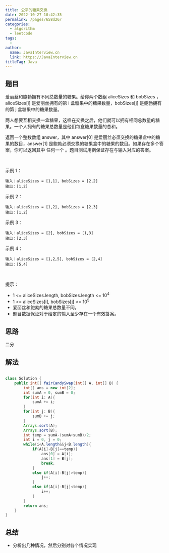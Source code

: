 ```yaml
---
title: 公平的糖果交换
date: 2022-10-27 10:42:35
permalink: /pages/658d26/
categories:
  - algorithm
  - leetcode
tags:
  - 
author: 
  name: JavaInterview.cn
  link: https://JavaInterview.cn
titleTag: Java
---
```



## 题目

爱丽丝和鲍勃拥有不同总数量的糖果。给你两个数组 aliceSizes 和 bobSizes ，aliceSizes[i] 是爱丽丝拥有的第 i 盒糖果中的糖果数量，bobSizes[j] 是鲍勃拥有的第 j 盒糖果中的糖果数量。

两人想要互相交换一盒糖果，这样在交换之后，他们就可以拥有相同总数量的糖果。一个人拥有的糖果总数量是他们每盒糖果数量的总和。

返回一个整数数组 answer，其中 answer[0] 是爱丽丝必须交换的糖果盒中的糖果的数目，answer[1] 是鲍勃必须交换的糖果盒中的糖果的数目。如果存在多个答案，你可以返回其中 任何一个 。题目测试用例保证存在与输入对应的答案。

 

示例 1：

    输入：aliceSizes = [1,1], bobSizes = [2,2]
    输出：[1,2]
示例 2：

    输入：aliceSizes = [1,2], bobSizes = [2,3]
    输出：[1,2]
示例 3：

    输入：aliceSizes = [2], bobSizes = [1,3]
    输出：[2,3]
示例 4：

    输入：aliceSizes = [1,2,5], bobSizes = [2,4]
    输出：[5,4]
 

提示：

- 1 <= aliceSizes.length, bobSizes.length <= 10<sup>4</sup>
- 1 <= aliceSizes[i], bobSizes[j] <= 10<sup>5</sup>
- 爱丽丝和鲍勃的糖果总数量不同。
- 题目数据保证对于给定的输入至少存在一个有效答案。

## 思路

二分

## 解法
```java

class Solution {
    public int[] fairCandySwap(int[] A, int[] B) {
        int[] ans = new int[2];
        int sumA = 0, sumB = 0;
        for(int i: A){
            sumA += i;
        }
        for(int j: B){
            sumB += j;
        }
        Arrays.sort(A);
        Arrays.sort(B);
        int temp = sumA-(sumA+sumB)/2;
        int i = 0, j = 0;
        while(i<A.length&&j<B.length){
            if(A[i]-B[j]==temp){
                ans[0] = A[i];
                ans[1] = B[j];
                break;
            }
            else if(A[i]-B[j]>temp){
                j++;
            }
            else if(A[i]-B[j]<temp){
                i++;
            }
        }
        return ans;
    }
}
```

## 总结

- 分析出几种情况，然后分别对各个情况实现 
